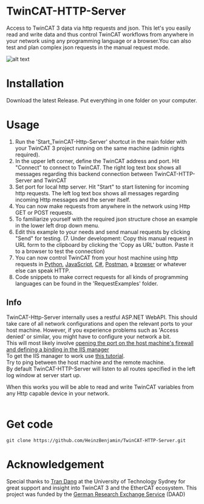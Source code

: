# TwinCAT-HTTP-Server
Access to TwinCAT 3 data via http requests and json. This let's you easily read and write data and thus control TwinCAT workflows from anywhere in your network using any programming language or a browser.You can also test and plan complex json requests in the manual request mode.

![alt text](https://github.com/HeinzBenjamin/TwinCATAds-HTTPServer/blob/master/screenshot.jpg "TwinCATAds HTTP Server screenshot")

# Installation
Download the latest Release. Put everything in one folder on your computer.

# Usage
1. Run the 'Start_TwinCAT-Http-Server' shortcut in the main folder with your TwinCAT 3 project running on the same machine (admin rights required).
2. In the upper left corner, define the TwinCAT address and port. Hit "Connect" to connect to TwinCAT. The right log text box shows all messages regarding this backend connection between TwinCAT-HTTP-Server and TwinCAT
3. Set port for local http server. Hit "Start" to start listening for incoming http requests. The left log text box shows all messages regarding incoming Http messages and the server itself.
4. You can now make requests from anywhere in the network using Http GET or POST requests.
5. To familiarize yourself with the required json structure chose an example in the lower left drop down menu.
6. Edit this example to your needs and send manual requests by clicking "Send" for testing.
(7. Under development: Copy this manual request in URL form to the clipboard by clicking the 'Copy as URL' button. Paste it to a browser to test the connection)
8. You can now control TwinCAT from your host machine using http requests in [Python](https://www.geeksforgeeks.org/get-post-requests-using-python/), [JavaScript](https://www.freecodecamp.org/news/here-is-the-most-popular-ways-to-make-an-http-request-in-javascript-954ce8c95aaa/), [C#](https://stackoverflow.com/questions/27108264/c-sharp-how-to-properly-make-a-http-web-get-request), [Postman](https://www.getpostman.com), a [browser](https://www.opera.com) or whatever else can speak HTTP.
9. Code snippets to make correct requests for all kinds of programming languages can be found in the 'RequestExamples' folder.

## Info
TwinCAT-Http-Server internally uses a restful ASP.NET WebAPI. This should take care of all network configurations and open the relevant ports to your host machine.
However, if you experience problems such as 'Access denied' or similar, you might have to configure your network a bit.<br>
This will most likely involve [opening the port on the host machine's firewall and defining a binding in the IIS manager](https://stackoverflow.com/questions/22044470/bad-request-invalid-hostname-while-connect-to-localhost-via-wifi-from-mobile-ph)<br>
To get the IIS manager to work use [this tutorial](https://stackoverflow.com/questions/30901434/iis-manager-in-windows-10).<br>
Try to ping between the host machine and the remote machine.<br>
By default TwinCAT-HTTP-Server will listen to all routes specified in the left log window at server start up.<br>

When this works you will be able to read and write TwinCAT variables from any Http capable device in your network.<br><br>

# Get code
`git clone https://github.com/HeinzBenjamin/TwinCAT-HTTP-Server.git`

# Acknowledgement
Special thanks to [Tran Dang](https://www.uts.edu.au/staff/trantuananh.dang) at the University of Technology Sydney for great support and insight into TwinCAT 3 and the EtherCAT ecosystem.
This project was funded by the [German Research Exchange Service](https://www.daad.de/en/) (DAAD)
